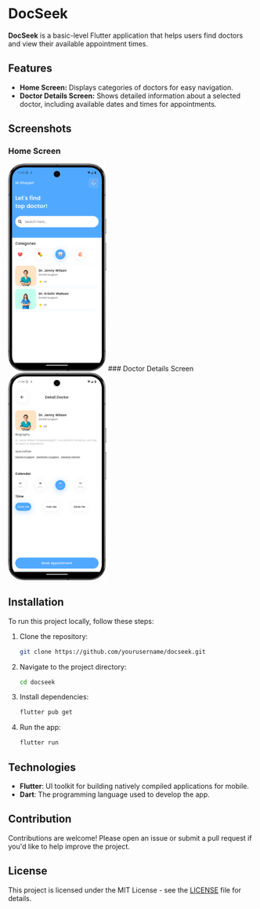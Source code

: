 # DocSeek

**DocSeek** is a basic-level Flutter application that helps users find doctors and view their available appointment times.

## Features

- **Home Screen:** Displays categories of doctors for easy navigation.
- **Doctor Details Screen:** Shows detailed information about a selected doctor, including available dates and times for appointments.

## Screenshots

### Home Screen
<img src = "screenshots/screen01.png" width ="200" />
### Doctor Details Screen
<img src = "screenshots/screen02.png" width ="200" />


## Installation

To run this project locally, follow these steps:

1. Clone the repository:
    ```bash
    git clone https://github.com/yourusername/docseek.git
    ```
2. Navigate to the project directory:
    ```bash
    cd docseek
    ```
3. Install dependencies:
    ```bash
    flutter pub get
    ```
4. Run the app:
    ```bash
    flutter run
    ```

## Technologies

- **Flutter**: UI toolkit for building natively compiled applications for mobile.
- **Dart**: The programming language used to develop the app.

## Contribution

Contributions are welcome! Please open an issue or submit a pull request if you'd like to help improve the project.

## License

This project is licensed under the MIT License - see the [LICENSE](LICENSE) file for details.
